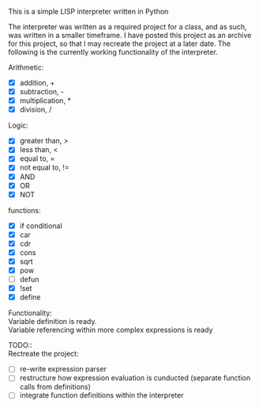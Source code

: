 This is a simple LISP interpreter written in Python

The interpreter was written as a required project for a class, and as such, was written in a smaller timeframe.
I have posted this project as an archive for this project, so that I may recreate the project at a later date.
The following is the currently working functionality of the interpreter.  


Arithmetic:
- [X] addition, +
- [X] subtraction, -
- [X] multiplication, *
- [X] division, /

Logic:
- [X] greater than, >
- [X] less than, <
- [X] equal to, =
- [X] not equal to, !=
- [X] AND
- [X] OR
- [X] NOT

functions:
- [X] if conditional
- [X] car
- [X] cdr
- [X] cons
- [X] sqrt
- [X] pow
- [ ] defun
- [X] !set
- [X] define

Functionality:  
Variable definition is ready.  
Variable referencing within more complex expressions is ready  

TODO::  
Rectreate the project:
- [ ] re-write expression parser
- [ ] restructure how expression evaluation is cunducted (separate function calls from definitions)
- [ ] integrate function definitions within the interpreter
